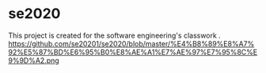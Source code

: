 # se2020
This project is created for the software engineering's classwork .
https://github.com/se20201/se2020/blob/master/%E4%B8%89%E8%A7%92%E5%87%BD%E6%95%B0%E8%AE%A1%E7%AE%97%E7%95%8C%E9%9D%A2.png
